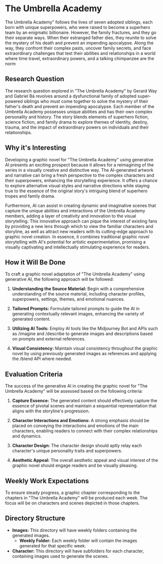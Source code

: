  # The Umbrella Academy

The Umbrella Academy" follows the lives of seven adopted siblings, each born with unique superpowers, who were raised to become a superhero team by an enigmatic billionaire. However, the family fractures, and they go their separate ways. When their estranged father dies, they reunite to solve the mystery of his death and prevent an impending apocalypse. Along the way, they confront their complex pasts, uncover family secrets, and face extraordinary challenges that test their abilities and relationships in a world where time travel, extraordinary powers, and a talking chimpanzee are the norm
## Research Question
The research question explored in "The Umbrella Academy" by Gerard Way and Gabriel Bá revolves around a dysfunctional family of adopted super-powered siblings who must come together to solve the mystery of their father's death and prevent an impending apocalypse. Each member of the Umbrella Academy possesses unique abilities and has their own complex personality and history. The story blends elements of superhero fiction, science fiction, and family drama to explore themes of identity, destiny, trauma, and the impact of extraordinary powers on individuals and their relationships.

## Why it's Interesting
Developing a graphic novel for "The Umbrella Academy" using generative AI presents an exciting prospect because it allows for a reimagining of the series in a visually creative and distinctive way. The AI-generated artwork and narrative can bring a fresh perspective to the complex characters and their superpowers, enhancing the storytelling experience. It offers a chance to explore alternative visual styles and narrative directions while staying true to the essence of the original story's intriguing blend of superhero tropes and family drama.

Furthermore, AI can assist in creating dynamic and imaginative scenes that capture the unique abilities and interactions of the Umbrella Academy members, adding a layer of creativity and innovation to the visual storytelling. This innovative approach can pique the interest of existing fans by providing a new lens through which to view the familiar characters and storyline, as well as attract new readers with its cutting-edge approach to graphic novel creation. In essence, it combines traditional graphic novel storytelling with AI's potential for artistic experimentation, promising a visually captivating and intellectually stimulating experience for readers.

## How it Will Be Done
To craft a graphic novel adaptation of "The Umbrella Academy" using generative AI, the following approach will be followed:

1. **Understanding the Source Material:** Begin with a comprehensive understanding of the source material, including character profiles, superpowers, settings, themes, and emotional nuances.

2. **Tailored Prompts:** Formulate tailored prompts to guide the AI in generating contextually relevant images, enhancing the variety of generated content.

3. **Utilizing AI Tools:** Employ AI tools like the Midjourney Bot and APIs such as /imagine and /describe to generate images and descriptions based on prompts and external references.

4. **Visual Consistency:** Maintain visual consistency throughout the graphic novel by using previously generated images as references and applying the /blend API where needed.

## Evaluation Criteria
The success of the generative AI in creating the graphic novel for "The Umbrella Academy" will be assessed based on the following criteria:

1. **Capture Essence:** The generated content should effectively capture the essence of pivotal scenes and maintain a sequential representation that aligns with the storyline's progression.

2. **Character Interactions and Emotions:** A strong emphasis should be placed on conveying the interactions and emotions of the main characters, enabling readers to connect with their complex relationships and dynamics.

3. **Character Design:** The character design should aptly relay each character's unique personality traits and superpowers.

4. **Aesthetic Appeal:** The overall aesthetic appeal and visual interest of the graphic novel should engage readers and be visually pleasing.

## Weekly Work Expectations
To ensure steady progress, a graphic chapter corresponding to the chapters in "The Umbrella Academy" will be produced each week. The focus will be on characters and scenes depicted in those chapters.

## Directory Structure

- **Images:** This directory will have weekly folders containing the generated images.
  - **Weekly Folder:** Each weekly folder will contain the images generated for that specific week.
- **Character:** This directory will have subfolders for each character, containing images used to generate the scenes.

